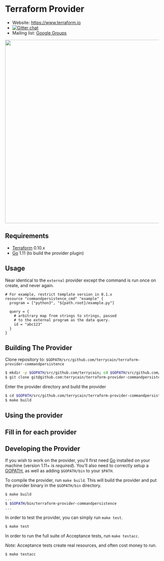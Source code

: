 Terraform Provider
==================

- Website: https://www.terraform.io
- [![Gitter chat](https://badges.gitter.im/hashicorp-terraform/Lobby.png)](https://gitter.im/hashicorp-terraform/Lobby)
- Mailing list: [Google Groups](http://groups.google.com/group/terraform-tool)

<img src="https://cdn.rawgit.com/hashicorp/terraform-website/master/content/source/assets/images/logo-hashicorp.svg" width="600px">

Requirements
------------

-	[Terraform](https://www.terraform.io/downloads.html) 0.10.x
-	[Go](https://golang.org/doc/install) 1.11 (to build the provider plugin)

Usage
---------------------

Near identical to the `external` provider except the command is run once on create, and never again.

```
# For example, restrict template version in 0.1.x
resource "commandpersistence_cmd" "example" {
  program = ["python3", "${path.root}/example.py"]

  query = {
    # arbitrary map from strings to strings, passed
    # to the external program as the data query.
    id = "abc123"
  }
}
```

Building The Provider
---------------------

Clone repository to: `$GOPATH/src/github.com/terrycain/terraform-provider-commandpersistence`

```sh
$ mkdir -p $GOPATH/src/github.com/terrycain; cd $GOPATH/src/github.com/terrycain
$ git clone git@github.com:terrycain/terraform-provider-commandpersistence
```

Enter the provider directory and build the provider

```sh
$ cd $GOPATH/src/github.com/terrycain/terraform-provider-commandpersistence
$ make build
```

Using the provider
----------------------
## Fill in for each provider

Developing the Provider
---------------------------

If you wish to work on the provider, you'll first need [Go](http://www.golang.org) installed on your machine (version 1.11+ is *required*). You'll also need to correctly setup a [GOPATH](http://golang.org/doc/code.html#GOPATH), as well as adding `$GOPATH/bin` to your `$PATH`.

To compile the provider, run `make build`. This will build the provider and put the provider binary in the `$GOPATH/bin` directory.

```sh
$ make build
...
$ $GOPATH/bin/terraform-provider-commandpersistence
...
```

In order to test the provider, you can simply run `make test`.

```sh
$ make test
```

In order to run the full suite of Acceptance tests, run `make testacc`.

*Note:* Acceptance tests create real resources, and often cost money to run.

```sh
$ make testacc
```
